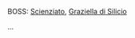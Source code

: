 BOSS: [Scienziato](../Boss/Scienziato.md), [Graziella di Silicio](../Boss/Graziella%20di%20Silicio.md)

...